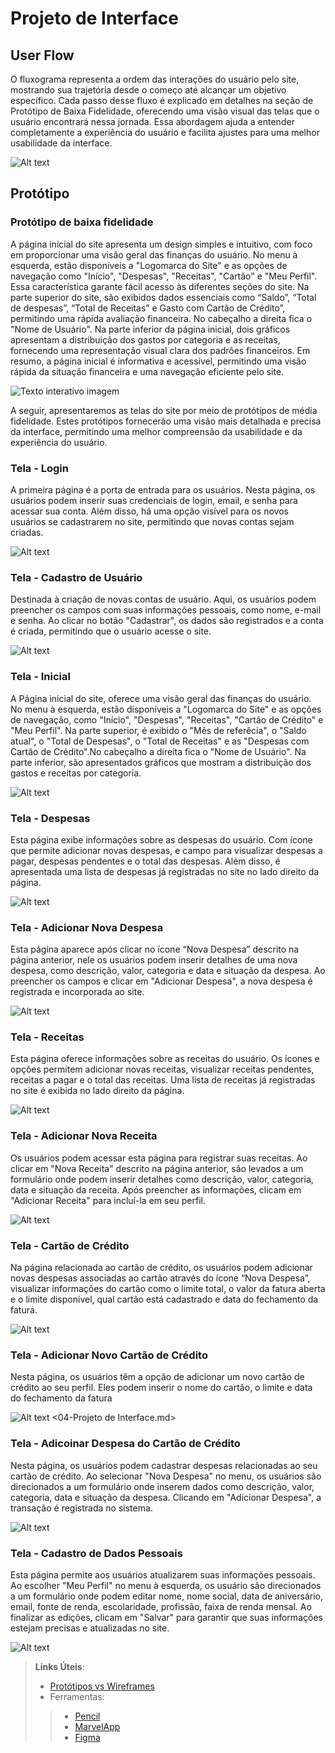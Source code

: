 
# Projeto de Interface

## User Flow

O fluxograma representa a ordem das interações do usuário pelo site, mostrando sua trajetória desde o começo até alcançar um objetivo específico. Cada passo desse fluxo é explicado em detalhes na seção de Protótipo de Baixa Fidelidade, oferecendo uma visão visual das telas que o usuário encontrará nessa jornada. Essa abordagem ajuda a entender completamente a experiência do usuário e facilita ajustes para uma melhor usabilidade da interface.


![Alt text](img/Fluxo.jpg)

## Protótipo

### Protótipo de baixa fidelidade

A página inicial do site apresenta um design simples e intuitivo, com foco em proporcionar uma visão geral das finanças do usuário. 
No menu à esquerda, estão disponíveis a "Logomarca do Site" e  as opções de navegação como "Início", "Despesas", "Receitas", "Cartão" e "Meu Perfil". Essa característica garante fácil acesso às diferentes seções do site.
Na parte superior do site, são exibidos dados essenciais como “Saldo”, “Total de despesas”, “Total de Receitas” e Gasto com Cartão de Crédito”, permitindo uma rápida avaliação financeira. No cabeçalho a direita fica o "Nome de Usuário".
Na parte inferior da página inicial, dois gráficos apresentam a distribuição dos gastos por categoria e as receitas, fornecendo uma representação visual clara dos padrões financeiros. Em resumo, a página inicial é informativa e acessível, permitindo uma visão rápida da situação financeira e uma navegação eficiente pelo site. 


 ![Texto interativo imagem](img/Baixa_Fidelidade.jpg)

A seguir, apresentaremos as telas do site por meio de protótipos de média fidelidade. Estes protótipos fornecerão uma visão mais detalhada e precisa da interface, permitindo uma melhor compreensão da usabilidade e da experiência do usuário.

### Tela - Login

A primeira página é a porta de entrada para os usuários. Nesta página, os usuários podem inserir suas credenciais de login, email, e senha para acessar sua conta. Além disso, há uma opção visível para os novos usuários se cadastrarem no site, permitindo que novas contas sejam criadas.

![Alt text](img/Login.png)

### Tela - Cadastro de Usuário 

Destinada à criação de novas contas de usuário. Aqui, os usuários podem preencher os campos com suas informações pessoais, como nome, e-mail e senha. Ao clicar no botão "Cadastrar", os dados são registrados e a conta é criada, permitindo que o usuário acesse o site.

![Alt text](img/Cadastro.png)

### Tela - Inicial

A Página inicial do site, oferece uma visão geral das finanças do usuário. No menu à esquerda, estão disponíveis a "Logomarca do Site" e  as opções de navegação, como "Início", "Despesas", "Receitas", "Cartão de Crédito" e "Meu Perfil". Na parte superior, é exibido o "Mês de referêcia", o  "Saldo atual", o "Total de Despesas", o "Total de Receitas" e as "Despesas com Cartão de Crédito".No cabeçalho a direita fica o "Nome de Usuário". Na parte inferior, são apresentados gráficos que mostram a distribuição dos gastos e receitas por categoria.

![Alt text](img/Inicial.png)

### Tela - Despesas

Esta página exibe informações sobre as despesas do usuário. Com ícone que permite adicionar novas despesas, e campo para visualizar despesas a pagar, despesas pendentes e o total das despesas. Além disso, é apresentada uma lista de despesas já registradas no site no lado direito da página.

![Alt text](img/Despesas.png)

### Tela - Adicionar Nova Despesa

Esta página aparece após clicar no ícone “Nova Despesa” descrito na página anterior, nele os usuários podem inserir detalhes de uma nova despesa, como descrição, valor, categoria e data e situação da despesa. Ao preencher os campos e clicar em "Adicionar Despesa", a nova despesa é registrada e incorporada ao site.

![Alt text](img/Nova_despesas.png)

### Tela - Receitas

Esta página oferece informações sobre as receitas do usuário. Os ícones e opções permitem adicionar novas receitas, visualizar receitas pendentes, receitas a pagar e o total das receitas. Uma lista de receitas já registradas no site é exibida no lado direito da página.

![Alt text](img/Receitas.png)

### Tela - Adicionar Nova Receita

Os usuários podem acessar esta página para registrar suas receitas. Ao clicar em "Nova Receita" descrito na página anterior, são levados a um formulário onde podem inserir detalhes como descrição, valor, categoria, data e situação da receita. Após preencher as informações, clicam em "Adicionar Receita" para incluí-la em seu perfil.

![Alt text](img/Nova_receita.png)

### Tela - Cartão de Crédito 

Na página relacionada ao cartão de crédito, os usuários podem adicionar novas despesas associadas ao cartão através do ícone “Nova Despesa”, visualizar informações do cartão como o limite total, o valor da fatura aberta e o limite disponível, qual cartão está cadastrado e data do fechamento da fatura.

![Alt text](img/Caartao.png)

### Tela - Adicionar Novo Cartão de Crédito

Nesta página, os usuários têm a opção de adicionar um novo cartão de crédito ao seu perfil. Eles podem inserir o nome do cartão, o limite e data do fechamento da fatura

![Alt text](img/Adicionar_cartao.png) <04-Projeto de Interface.md>

### Tela - Adicoinar Despesa do Cartão de Crédito 

Nesta página, os usuários podem cadastrar despesas relacionadas ao seu cartão de crédito. Ao selecionar "Nova Despesa" no menu, os usuários são direcionados a um formulário onde inserem dados como descrição, valor, categoria, data e situação da despesa. Clicando em "Adicionar Despesa", a transação é registrada no sistema.

![Alt text](img/Despesa_Cartao.png)

### Tela - Cadastro de Dados Pessoais
 
 Esta página permite aos usuários atualizarem suas informações pessoais. Ao escolher "Meu Perfil" no menu à esquerda, os usuário são direcionados a um formulário onde podem editar nome, nome social, data de aniversário, email, fonte de renda, escolaridade, profissão, faixa de renda mensal. Ao finalizar as edições, clicam em "Salvar" para garantir que suas informações estejam precisas e atualizadas no site.

 ![Alt text](img/Perfil.png)



> **Links Úteis**:
> - [Protótipos vs Wireframes](https://www.nngroup.com/videos/prototypes-vs-wireframes-ux-projects/)
>- Ferramentas:
>> - [Pencil](https://pencil.evolus.vn/)
>> - [MarvelApp](https://marvelapp.com/)
>> - [Figma](https://www.figma.com/)





[def]: Baixa_Fidelidade.jpg